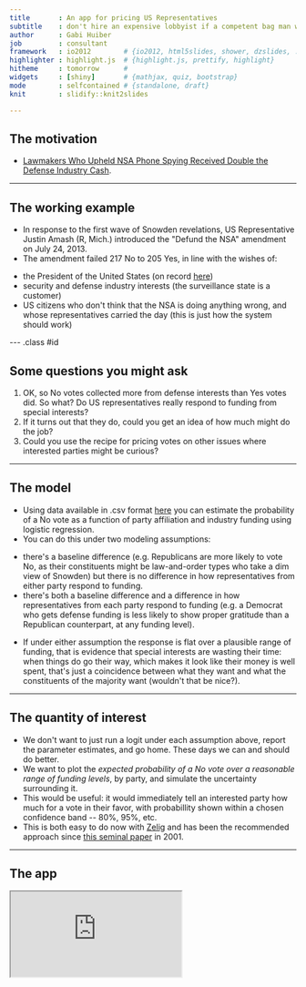 ```yaml
---
title       : An app for pricing US Representatives
subtitle    : don't hire an expensive lobbyist if a competent bag man will do
author      : Gabi Huiber
job         : consultant
framework   : io2012        # {io2012, html5slides, shower, dzslides, ...}
highlighter : highlight.js  # {highlight.js, prettify, highlight}
hitheme     : tomorrow      # 
widgets     : [shiny]       # {mathjax, quiz, bootstrap}
mode        : selfcontained # {standalone, draft}
knit        : slidify::knit2slides

---
```


## The motivation

* [Lawmakers Who Upheld NSA Phone Spying Received Double the Defense Industry Cash](http://www.wired.com/2013/07/money-nsa-vote/).

---

## The working example

* In response to the first wave of Snowden revelations, US Representative Justin Amash (R, Mich.) introduced the "Defund the NSA" amendment on July 24, 2013.
* The amendment failed 217 No to 205 Yes, in line with the wishes of:
 - the President of the United States (on record  [here](http://www.businessinsider.com/amash-amendment-nsa-white-house-obama-veto-2013-7))
 - security and defense industry interests (the surveillance state is a customer)
 - US citizens who don't think that the NSA is doing anything wrong, and whose representatives carried the day (this is just how the system should work)

--- .class #id 

## Some questions you might ask

1. OK, so No votes collected more from defense interests than Yes votes did. So what? Do US representatives really respond to funding from special interests?
1. If it turns out that they do, could you get an idea of how much might do the job?
3. Could you use the recipe for pricing votes on other issues where interested parties might be curious?

---

## The model

* Using data available in .csv format [here](http://maplight.org/us-congress/bill/113-hr-2397/1742215/contributions-by-vote?sort=asc&order=$%20From%20Interest%20Groups%3Cbr%20/%3EThat%20Opposed&party[D]=D&party[R]=R&party[I]=I&vote[AYE]=AYE&vote[NOE]=NOE&vote[NV]=NV&voted_with[with]=with&voted_with[not-with]=not-with&state=&custom_from=01/01/2011&custom_to=12/31/2012&all_pols=1&uid=44999&interests-support=&interests-oppose=D2000-D3000-D5000-D9000-D4000-D0000-D6000&from=01-01-2011&to=12-31-2012&source=pacs-nonpacs&campaign=congressional) you can estimate the probability of a No vote as a function of party affiliation and industry funding using logistic regression.
* You can do this under two modeling assumptions: 
 - there's a baseline difference (e.g. Republicans are more likely to vote No, as their constituents might be law-and-order types who take a dim view of Snowden) but there is no difference in how representatives from either party respond to funding.
 - there's both a baseline difference and a difference in how representatives from each party respond to funding (e.g. a Democrat who gets defense funding is less likely to show proper gratitude than a Republican counterpart, at any funding level).
* If under either assumption the response is flat over a plausible range of funding, that is evidence that special interests are wasting their time: when things do go their way, which makes it look like their money is well spent, that's just a coincidence between what they want and what the constituents of the majority want (wouldn't that be nice?).  

---

## The quantity of interest

* We don't want to just run a logit under each assumption above, report the parameter estimates, and go home. These days we can and should do better.
* We want to plot the _expected probability of a No vote over a reasonable range of funding levels_, by party, and simulate the uncertainty surrounding it.
* This would be useful: it would immediately tell an interested party how much for a vote in their favor, with probabillity shown within a chosen confidence band -- 80%, 95%, etc.
* This is both easy to do now with [Zelig](http://zeligproject.org/) and has been the recommended approach since [this seminal paper](http://gking.harvard.edu/files/abs/making-abs.shtml) in 2001.

---

## The app

<iframe src=https://ghuiber.shinyapps.io/Amash/></iframe>


